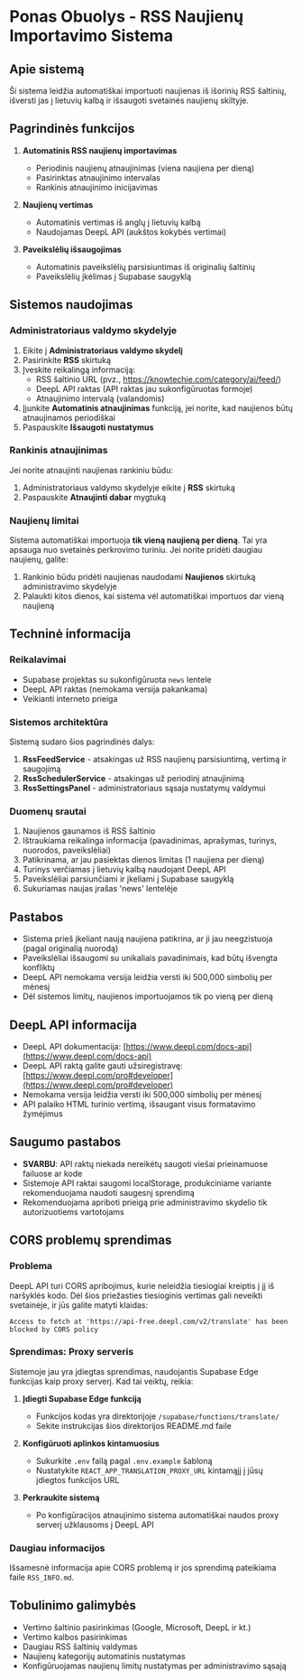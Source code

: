 # Ponas Obuolys - RSS Naujienų Importavimo Sistema

## Apie sistemą

Ši sistema leidžia automatiškai importuoti naujienas iš išorinių RSS šaltinių, išversti jas į lietuvių kalbą ir išsaugoti svetainės naujienų skiltyje.

## Pagrindinės funkcijos

1. **Automatinis RSS naujienų importavimas**
   - Periodinis naujienų atnaujinimas (viena naujiena per dieną)
   - Pasirinktas atnaujinimo intervalas
   - Rankinis atnaujinimo inicijavimas

2. **Naujienų vertimas**
   - Automatinis vertimas iš anglų į lietuvių kalbą
   - Naudojamas DeepL API (aukštos kokybės vertimai)

3. **Paveikslėlių išsaugojimas**
   - Automatinis paveikslėlių parsisiuntimas iš originalių šaltinių
   - Paveikslėlių įkėlimas į Supabase saugyklą

## Sistemos naudojimas

### Administratoriaus valdymo skydelyje

1. Eikite į **Administratoriaus valdymo skydelį**
2. Pasirinkite **RSS** skirtuką
3. Įveskite reikalingą informaciją:
   - RSS šaltinio URL (pvz., https://knowtechie.com/category/ai/feed/)
   - DeepL API raktas (API raktas jau sukonfigūruotas formoje)
   - Atnaujinimo intervalą (valandomis)
4. Įjunkite **Automatinis atnaujinimas** funkciją, jei norite, kad naujienos būtų atnaujinamos periodiškai
5. Paspauskite **Išsaugoti nustatymus**

### Rankinis atnaujinimas

Jei norite atnaujinti naujienas rankiniu būdu:

1. Administratoriaus valdymo skydelyje eikite į **RSS** skirtuką
2. Paspauskite **Atnaujinti dabar** mygtuką

### Naujienų limitai

Sistema automatiškai importuoja **tik vieną naujieną per dieną**. Tai yra apsauga nuo svetainės perkrovimo turiniu. Jei norite pridėti daugiau naujienų, galite:

1. Rankinio būdu pridėti naujienas naudodami **Naujienos** skirtuką administravimo skydelyje
2. Palaukti kitos dienos, kai sistema vėl automatiškai importuos dar vieną naujieną

## Techninė informacija

### Reikalavimai

- Supabase projektas su sukonfigūruota `news` lentele
- DeepL API raktas (nemokama versija pakankama)
- Veikianti interneto prieiga

### Sistemos architektūra

Sistemą sudaro šios pagrindinės dalys:

1. **RssFeedService** - atsakingas už RSS naujienų parsisiuntimą, vertimą ir saugojimą
2. **RssSchedulerService** - atsakingas už periodinį atnaujinimą
3. **RssSettingsPanel** - administratoriaus sąsaja nustatymų valdymui

### Duomenų srautai

1. Naujienos gaunamos iš RSS šaltinio
2. Ištraukiama reikalinga informacija (pavadinimas, aprašymas, turinys, nuorodos, paveikslėliai)
3. Patikrinama, ar jau pasiektas dienos limitas (1 naujiena per dieną)
4. Turinys verčiamas į lietuvių kalbą naudojant DeepL API
5. Paveikslėliai parsiunčiami ir įkeliami į Supabase saugyklą
6. Sukuriamas naujas įrašas 'news' lentelėje

## Pastabos

- Sistema prieš įkeliant naują naujiena patikrina, ar ji jau neegzistuoja (pagal originalią nuorodą)
- Paveikslėliai išsaugomi su unikaliais pavadinimais, kad būtų išvengta konfliktų
- DeepL API nemokama versija leidžia versti iki 500,000 simbolių per mėnesį
- Dėl sistemos limitų, naujienos importuojamos tik po vieną per dieną

## DeepL API informacija

- DeepL API dokumentacija: [https://www.deepl.com/docs-api](https://www.deepl.com/docs-api)
- DeepL API raktą galite gauti užsiregistravę: [https://www.deepl.com/pro#developer](https://www.deepl.com/pro#developer)
- Nemokama versija leidžia versti iki 500,000 simbolių per mėnesį
- API palaiko HTML turinio vertimą, išsaugant visus formatavimo žymėjimus

## Saugumo pastabos

- **SVARBU**: API raktų niekada nereikėtų saugoti viešai prieinamuose failuose ar kode
- Sistemoje API raktai saugomi localStorage, produkciniame variante rekomenduojama naudoti saugesnį sprendimą
- Rekomenduojama apriboti prieigą prie administravimo skydelio tik autorizuotiems vartotojams

## CORS problemų sprendimas

### Problema

DeepL API turi CORS apribojimus, kurie neleidžia tiesiogiai kreiptis į jį iš naršyklės kodo. Dėl šios priežasties tiesioginis vertimas gali neveikti svetainėje, ir jūs galite matyti klaidas:

```
Access to fetch at 'https://api-free.deepl.com/v2/translate' has been blocked by CORS policy
```

### Sprendimas: Proxy serveris

Sistemoje jau yra įdiegtas sprendimas, naudojantis Supabase Edge funkcijas kaip proxy serverį. Kad tai veiktų, reikia:

1. **Įdiegti Supabase Edge funkciją**
   - Funkcijos kodas yra direktorijoje `/supabase/functions/translate/`
   - Sekite instrukcijas šios direktorijos README.md faile

2. **Konfigūruoti aplinkos kintamuosius**
   - Sukurkite `.env` failą pagal `.env.example` šabloną
   - Nustatykite `REACT_APP_TRANSLATION_PROXY_URL` kintamąjį į jūsų įdiegtos funkcijos URL

3. **Perkraukite sistemą**
   - Po konfigūracijos atnaujinimo sistema automatiškai naudos proxy serverį užklausoms į DeepL API

### Daugiau informacijos

Išsamesnė informacija apie CORS problemą ir jos sprendimą pateikiama faile `RSS_INFO.md`.

## Tobulinimo galimybės

- Vertimo šaltinio pasirinkimas (Google, Microsoft, DeepL ir kt.)
- Vertimo kalbos pasirinkimas
- Daugiau RSS šaltinių valdymas
- Naujienų kategorijų automatinis nustatymas
- Konfigūruojamas naujienų limitų nustatymas per administravimo sąsają
